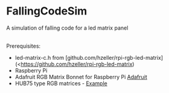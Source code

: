 # FallingCodeSim

A simulation of falling code for a led matrix panel

<br>
Prerequisites:

* led-matrix-c.h from [github.com/hzeller/rpi-rgb-led-matrix](<<https://github.com/hzeller/rpi-rgb-led-matrix>)
* Raspberry Pi
* Adafruit RGB Matrix Bonnet for Raspberry Pi [Adafruit](https://www.adafruit.com/product/3211)
* HUB75 type RGB matrices - [Example](https://https://www.aliexpress.us/item/3256805021298783.html?spm=a2g0o.productlist.main.1.1f3c41e5HbNShp&algo_pvid=32c5b802-0fe3-4561-80a4-8aeb06ccd066&algo_exp_id=32c5b802-0fe3-4561-80a4-8aeb06ccd066-0&pdp_npi=4%40dis%21USD%2112.00%2111.04%21%21%2112.00%2111.04%21%402101eab017077682183102747ef1d2%2112000032170613745%21sea%21US%212554885251%21&curPageLogUid=WBiBRmWOPNla&utparam-url=scene%3Asearch%7Cquery_from%3A)
